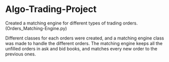 # Algo-Trading-Project

Created a matching engine for different types of trading orders. (Orders_Matching-Engine.py)

Different classes for each orders were created, and a matching engine class was made to handle the different orders.
The matching engine keeps all the unfilled orders in ask and bid books, and matches every new order to the previous ones.
